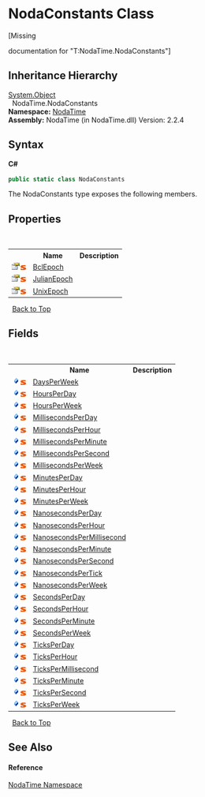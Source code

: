 # NodaConstants Class
 

\[Missing <summary> documentation for "T:NodaTime.NodaConstants"\]


## Inheritance Hierarchy
<a href="http://msdn2.microsoft.com/en-us/library/e5kfa45b" target="_blank">System.Object</a><br />&nbsp;&nbsp;NodaTime.NodaConstants<br />
**Namespace:**&nbsp;<a href="N_NodaTime">NodaTime</a><br />**Assembly:**&nbsp;NodaTime (in NodaTime.dll) Version: 2.2.4

## Syntax

**C#**<br />
``` C#
public static class NodaConstants
```

The NodaConstants type exposes the following members.


## Properties
&nbsp;<table><tr><th></th><th>Name</th><th>Description</th></tr><tr><td>![Public property](media/pubproperty.gif "Public property")![Static member](media/static.gif "Static member")</td><td><a href="P_NodaTime_NodaConstants_BclEpoch">BclEpoch</a></td><td /></tr><tr><td>![Public property](media/pubproperty.gif "Public property")![Static member](media/static.gif "Static member")</td><td><a href="P_NodaTime_NodaConstants_JulianEpoch">JulianEpoch</a></td><td /></tr><tr><td>![Public property](media/pubproperty.gif "Public property")![Static member](media/static.gif "Static member")</td><td><a href="P_NodaTime_NodaConstants_UnixEpoch">UnixEpoch</a></td><td /></tr></table>&nbsp;
<a href="#nodaconstants-class">Back to Top</a>

## Fields
&nbsp;<table><tr><th></th><th>Name</th><th>Description</th></tr><tr><td>![Public field](media/pubfield.gif "Public field")![Static member](media/static.gif "Static member")</td><td><a href="F_NodaTime_NodaConstants_DaysPerWeek">DaysPerWeek</a></td><td /></tr><tr><td>![Public field](media/pubfield.gif "Public field")![Static member](media/static.gif "Static member")</td><td><a href="F_NodaTime_NodaConstants_HoursPerDay">HoursPerDay</a></td><td /></tr><tr><td>![Public field](media/pubfield.gif "Public field")![Static member](media/static.gif "Static member")</td><td><a href="F_NodaTime_NodaConstants_HoursPerWeek">HoursPerWeek</a></td><td /></tr><tr><td>![Public field](media/pubfield.gif "Public field")![Static member](media/static.gif "Static member")</td><td><a href="F_NodaTime_NodaConstants_MillisecondsPerDay">MillisecondsPerDay</a></td><td /></tr><tr><td>![Public field](media/pubfield.gif "Public field")![Static member](media/static.gif "Static member")</td><td><a href="F_NodaTime_NodaConstants_MillisecondsPerHour">MillisecondsPerHour</a></td><td /></tr><tr><td>![Public field](media/pubfield.gif "Public field")![Static member](media/static.gif "Static member")</td><td><a href="F_NodaTime_NodaConstants_MillisecondsPerMinute">MillisecondsPerMinute</a></td><td /></tr><tr><td>![Public field](media/pubfield.gif "Public field")![Static member](media/static.gif "Static member")</td><td><a href="F_NodaTime_NodaConstants_MillisecondsPerSecond">MillisecondsPerSecond</a></td><td /></tr><tr><td>![Public field](media/pubfield.gif "Public field")![Static member](media/static.gif "Static member")</td><td><a href="F_NodaTime_NodaConstants_MillisecondsPerWeek">MillisecondsPerWeek</a></td><td /></tr><tr><td>![Public field](media/pubfield.gif "Public field")![Static member](media/static.gif "Static member")</td><td><a href="F_NodaTime_NodaConstants_MinutesPerDay">MinutesPerDay</a></td><td /></tr><tr><td>![Public field](media/pubfield.gif "Public field")![Static member](media/static.gif "Static member")</td><td><a href="F_NodaTime_NodaConstants_MinutesPerHour">MinutesPerHour</a></td><td /></tr><tr><td>![Public field](media/pubfield.gif "Public field")![Static member](media/static.gif "Static member")</td><td><a href="F_NodaTime_NodaConstants_MinutesPerWeek">MinutesPerWeek</a></td><td /></tr><tr><td>![Public field](media/pubfield.gif "Public field")![Static member](media/static.gif "Static member")</td><td><a href="F_NodaTime_NodaConstants_NanosecondsPerDay">NanosecondsPerDay</a></td><td /></tr><tr><td>![Public field](media/pubfield.gif "Public field")![Static member](media/static.gif "Static member")</td><td><a href="F_NodaTime_NodaConstants_NanosecondsPerHour">NanosecondsPerHour</a></td><td /></tr><tr><td>![Public field](media/pubfield.gif "Public field")![Static member](media/static.gif "Static member")</td><td><a href="F_NodaTime_NodaConstants_NanosecondsPerMillisecond">NanosecondsPerMillisecond</a></td><td /></tr><tr><td>![Public field](media/pubfield.gif "Public field")![Static member](media/static.gif "Static member")</td><td><a href="F_NodaTime_NodaConstants_NanosecondsPerMinute">NanosecondsPerMinute</a></td><td /></tr><tr><td>![Public field](media/pubfield.gif "Public field")![Static member](media/static.gif "Static member")</td><td><a href="F_NodaTime_NodaConstants_NanosecondsPerSecond">NanosecondsPerSecond</a></td><td /></tr><tr><td>![Public field](media/pubfield.gif "Public field")![Static member](media/static.gif "Static member")</td><td><a href="F_NodaTime_NodaConstants_NanosecondsPerTick">NanosecondsPerTick</a></td><td /></tr><tr><td>![Public field](media/pubfield.gif "Public field")![Static member](media/static.gif "Static member")</td><td><a href="F_NodaTime_NodaConstants_NanosecondsPerWeek">NanosecondsPerWeek</a></td><td /></tr><tr><td>![Public field](media/pubfield.gif "Public field")![Static member](media/static.gif "Static member")</td><td><a href="F_NodaTime_NodaConstants_SecondsPerDay">SecondsPerDay</a></td><td /></tr><tr><td>![Public field](media/pubfield.gif "Public field")![Static member](media/static.gif "Static member")</td><td><a href="F_NodaTime_NodaConstants_SecondsPerHour">SecondsPerHour</a></td><td /></tr><tr><td>![Public field](media/pubfield.gif "Public field")![Static member](media/static.gif "Static member")</td><td><a href="F_NodaTime_NodaConstants_SecondsPerMinute">SecondsPerMinute</a></td><td /></tr><tr><td>![Public field](media/pubfield.gif "Public field")![Static member](media/static.gif "Static member")</td><td><a href="F_NodaTime_NodaConstants_SecondsPerWeek">SecondsPerWeek</a></td><td /></tr><tr><td>![Public field](media/pubfield.gif "Public field")![Static member](media/static.gif "Static member")</td><td><a href="F_NodaTime_NodaConstants_TicksPerDay">TicksPerDay</a></td><td /></tr><tr><td>![Public field](media/pubfield.gif "Public field")![Static member](media/static.gif "Static member")</td><td><a href="F_NodaTime_NodaConstants_TicksPerHour">TicksPerHour</a></td><td /></tr><tr><td>![Public field](media/pubfield.gif "Public field")![Static member](media/static.gif "Static member")</td><td><a href="F_NodaTime_NodaConstants_TicksPerMillisecond">TicksPerMillisecond</a></td><td /></tr><tr><td>![Public field](media/pubfield.gif "Public field")![Static member](media/static.gif "Static member")</td><td><a href="F_NodaTime_NodaConstants_TicksPerMinute">TicksPerMinute</a></td><td /></tr><tr><td>![Public field](media/pubfield.gif "Public field")![Static member](media/static.gif "Static member")</td><td><a href="F_NodaTime_NodaConstants_TicksPerSecond">TicksPerSecond</a></td><td /></tr><tr><td>![Public field](media/pubfield.gif "Public field")![Static member](media/static.gif "Static member")</td><td><a href="F_NodaTime_NodaConstants_TicksPerWeek">TicksPerWeek</a></td><td /></tr></table>&nbsp;
<a href="#nodaconstants-class">Back to Top</a>

## See Also


#### Reference
<a href="N_NodaTime">NodaTime Namespace</a><br />